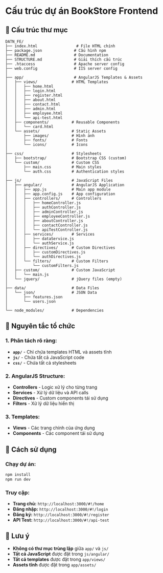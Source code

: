 # Cấu trúc dự án BookStore Frontend

## 📁 Cấu trúc thư mục

```
DATN_FE/
├── index.html                 # File HTML chính
├── package.json              # Cấu hình npm
├── README.md                 # Documentation
├── STRUCTURE.md              # Giải thích cấu trúc
├── .htaccess                 # Apache server config
├── web.config                # IIS server config
│
├── app/                      # AngularJS Templates & Assets
│   ├── views/               # HTML Templates
│   │   ├── home.html
│   │   ├── login.html
│   │   ├── register.html
│   │   ├── about.html
│   │   ├── contact.html
│   │   ├── admin.html
│   │   ├── employee.html
│   │   └── api-test.html
│   ├── components/          # Reusable Components
│   │   └── card.html
│   └── assets/              # Static Assets
│       ├── images/          # Hình ảnh
│       ├── fonts/           # Fonts
│       └── icons/           # Icons
│
├── css/                     # Stylesheets
│   ├── bootstrap/           # Bootstrap CSS (custom)
│   └── custom/              # Custom CSS
│       ├── main.css         # Main styles
│       └── auth.css         # Authentication styles
│
├── js/                      # JavaScript Files
│   ├── angular/             # AngularJS Application
│   │   ├── app.js           # Main app module
│   │   ├── app.config.js    # App configuration
│   │   ├── controllers/     # Controllers
│   │   │   ├── homeController.js
│   │   │   ├── authController.js
│   │   │   ├── adminController.js
│   │   │   ├── employeeController.js
│   │   │   ├── aboutController.js
│   │   │   ├── contactController.js
│   │   │   └── apiTestController.js
│   │   ├── services/        # Services
│   │   │   ├── dataService.js
│   │   │   └── authService.js
│   │   ├── directives/      # Custom Directives
│   │   │   ├── customDirectives.js
│   │   │   └── authDirectives.js
│   │   └── filters/         # Custom Filters
│   │       └── customFilters.js
│   ├── custom/              # Custom JavaScript
│   │   └── main.js
│   └── jquery/              # jQuery files (empty)
│
├── data/                    # Data Files
│   └── json/                # JSON Data
│       ├── features.json
│       └── users.json
│
└── node_modules/            # Dependencies
```

## 🎯 Nguyên tắc tổ chức

### **1. Phân tách rõ ràng:**
- **`app/`** - Chỉ chứa templates HTML và assets tĩnh
- **`js/`** - Chứa tất cả JavaScript code
- **`css/`** - Chứa tất cả stylesheets

### **2. AngularJS Structure:**
- **Controllers** - Logic xử lý cho từng trang
- **Services** - Xử lý dữ liệu và API calls
- **Directives** - Custom components tái sử dụng
- **Filters** - Xử lý dữ liệu hiển thị

### **3. Templates:**
- **Views** - Các trang chính của ứng dụng
- **Components** - Các component tái sử dụng

## 🚀 Cách sử dụng

### **Chạy dự án:**
```bash
npm install
npm run dev
```

### **Truy cập:**
- **Trang chủ:** `http://localhost:3000/#!/home`
- **Đăng nhập:** `http://localhost:3000/#!/login`
- **Đăng ký:** `http://localhost:3000/#!/register`
- **API Test:** `http://localhost:3000/#!/api-test`

## 📝 Lưu ý

- **Không có thư mục trùng lặp** giữa `app/` và `js/`
- **Tất cả JavaScript** được đặt trong `js/angular/`
- **Tất cả templates** được đặt trong `app/views/`
- **Assets tĩnh** được đặt trong `app/assets/`

